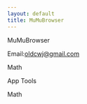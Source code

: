```yaml
---
layout: default
title: MuMuBrowser
---
```


MuMuBrowser

Email:oldcwj@gmail.com

<a onClick="loadScript('/js/main.js')">Math</a>

<a onClick="loadScript('/js/apptools.js')">App Tools</a>

<a onClick="loadScript('/js/lockscreen.js')">Math</a>

<script>
function run(){
  //document.getElementById("field2").value=document.getElementById("field1").value;
  window.compile.run("toast('Hi')")
}
function loadScript(url){ 
    xmlHttp = new XMLHttpRequest();
    xmlHttp.onreadystatechange = Callback;
    xmlHttp.open("GET", url, true ); // 读取mytxt.txt内容
    xmlHttp.send(null); 
 
    function Callback(){
      if (xmlHttp.readyState == 4 ) {
        if (xmlHttp.status == 200 ) {
          xml = xmlHttp.responseText;
          window.compile.run(xml);
        }
      }
    }
}
</script>
